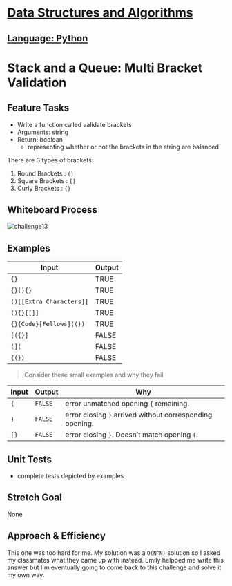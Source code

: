 # [Data Structures and Algorithms](https://alsosteve.github.io/data-structures-and-algorithms/)
## [Language: Python](https://alsosteve.github.io/data-structures-and-algorithms/python/)

# Stack and a Queue: Multi Bracket Validation
## Feature Tasks
* Write a function called validate brackets
* Arguments: string
* Return: boolean
  * representing whether or not the brackets in the string are balanced

There are 3 types of brackets:

1. Round Brackets : `()`
2. Square Brackets : `[]`
3. Curly Brackets : `{}`


## Whiteboard Process
![challenge13](13.png)

## Examples

| Input	| Output |
|---|---|
| `{}`	| TRUE	|
| `{}(){}`	| TRUE	|
| `()[[Extra Characters]]`	| TRUE	|
| `(){}[[]]`	| TRUE	|
| `{}{Code}[Fellows](())`	| TRUE	|
| `[({}]	`	| FALSE	|
| `(](`	| FALSE	|
| `{(})`	| FALSE	|

> Consider these small examples and why they fail.

| Input	|	Output	|	Why	|
|---|---|---|
| `{`	|	`FALSE`	|	error unmatched opening `{` remaining.	|
| `)`	|	`FALSE`	|	error closing `)` arrived without corresponding opening.	|
| `[}`	|	`FALSE`	|	error closing `}`. Doesn’t match opening `(`.	|

## Unit Tests
* complete tests depicted by examples

## Stretch Goal
None
## Approach & Efficiency
This one was too hard for me. My solution was a `O(N^N)` solution so I asked my classmates what they came up with instead. Emily helpped me write this answer but I'm eventually going to come back to this challenge and solve it my own way.